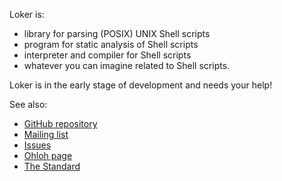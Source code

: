 Loker is:

* library for parsing (POSIX) UNIX Shell scripts
* program for static analysis of Shell scripts
* interpreter and compiler for Shell scripts
* whatever you can imagine related to Shell scripts. 

Loker is in the early stage of development and needs your help!

See also:

* [GitHub repository](http://github.com/feuerbach/loker)
* [Mailing list](https://groups.google.com/group/loker-sh)
* [Issues](http://github.com/feuerbach/loker/issues)
* [Ohloh page](https://www.ohloh.net/p/loker)
* [The Standard](http://www.opengroup.org/onlinepubs/009695399/utilities/xcu_chap02.html)
